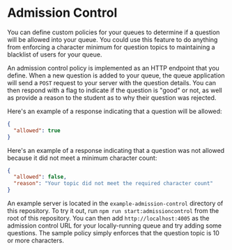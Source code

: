 # Admission Control

You can define custom policies for your queues to determine if a question will be allowed into your queue. You could use this feature to do anything from enforcing a character minimum for question topics to maintaining a blacklist of users for your queue.

An admission control policy is implemented as an HTTP endpoint that you define. When a new question is added to your queue, the queue application will send a `POST` request to your server with the question details. You can then respond with a flag to indicate if the question is "good" or not, as well as provide a reason to the student as to why their question was rejected.

Here's an example of a response indicating that a question will be allowed:

```json
{
  "allowed": true
}
```

Here's an example of a response indicating that a question was not allowed because it did not meet a minimum character count:

```json
{
  "allowed": false,
  "reason": "Your topic did not meet the required character count"
}
```

An example server is located in the `example-admission-control` directory of this repository. To try it out, run `npm run start:admissioncontrol` from the root of this repository. You can then add `http://localhost:4005` as the admission control URL for your locally-running queue and try adding some questions. The sample policy simply enforces that the question topic is 10 or more characters.
